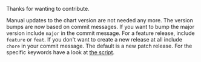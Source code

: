 Thanks for wanting to contribute.

Manual updates to the chart version are not needed any more. The version bumps are now based on commit messages. If you want to bump the major version include `major` in the commit message. For a feature release, include `feature` or `feat`. If you don't want to create a new release at all include `chore` in your commit message. The default is a new patch release. For the specific keywords have a look at [the script](scripts/bump-version.py).
